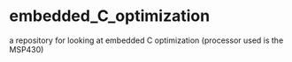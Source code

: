 # embedded_C_optimization
a repository for looking at embedded C optimization (processor used is the MSP430)
